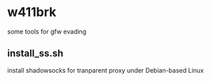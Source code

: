 # w411brk
some tools for gfw evading

## install_ss.sh

install shadowsocks for tranparent proxy under Debian-based Linux
